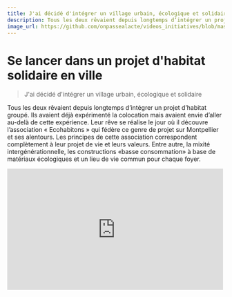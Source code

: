 ```yaml
---
title: J'ai décidé d'intégrer un village urbain, écologique et solidaire
description: Tous les deux rêvaient depuis longtemps d’intégrer un projet d’habitat groupé. Ils avaient déjà expérimenté la colocation mais avaient envie d’aller au-delà de cette expérience
image_url: https://github.com/onpassealacte/videos_initiatives/blob/master/media/habitat_solidaire.jpg?raw=true
---
```


# Se lancer dans un projet d'habitat solidaire en ville

> J'ai décidé d'intégrer un village urbain, écologique et solidaire

Tous les deux rêvaient depuis longtemps d’intégrer un projet d’habitat groupé. Ils avaient déjà expérimenté la colocation mais avaient envie d’aller au-delà de cette expérience. Leur rêve se réalise le jour où il découvre l’association « Ecohabitons » qui fédère ce genre de projet sur Montpellier et ses alentours. Les principes de cette association correspondent complètement à leur projet de vie et leurs valeurs. Entre autre,  la mixité intergénérationnelle, les constructions «basse consommation» à base de matériaux écologiques et un lieu de vie commun pour chaque foyer.

<iframe src="https://player.vimeo.com/video/122765827" width="500" height="281" frameborder="0" webkitallowfullscreen mozallowfullscreen allowfullscreen></iframe>


